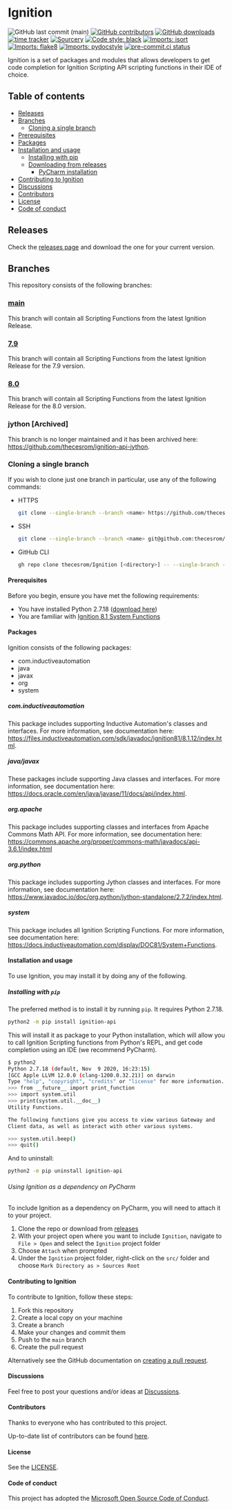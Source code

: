 # Ignition

<!--- Badges --->
![GitHub last commit (main)](https://img.shields.io/github/last-commit/thecesrom/Ignition/main)
[![GitHub contributors](https://img.shields.io/github/contributors/thecesrom/Ignition)](https://github.com/thecesrom/Ignition/graphs/contributors)
[![GitHub downloads](https://img.shields.io/github/downloads/thecesrom/Ignition/total)](https://github.com/thecesrom/Ignition/releases)
[![time tracker](https://wakatime.com/badge/github/thecesrom/Ignition.svg)](https://wakatime.com/badge/github/thecesrom/Ignition)
[![Sourcery](https://img.shields.io/badge/Sourcery-enabled-brightgreen)](https://sourcery.ai)
[![Code style: black](https://img.shields.io/badge/code%20style-black-000000.svg)](https://github.com/psf/black)
[![Imports: isort](https://img.shields.io/badge/%20imports-isort-%231674b1?style=flat&labelColor=ef8336)](https://pycqa.github.io/isort/)
[![Imports: flake8](https://img.shields.io/badge/%20imports-flake8-%231674b1?style=flat&labelColor=ef8336)](https://flake8.pycqa.org/en/latest/)
[![Imports: pydocstyle](https://img.shields.io/badge/%20imports-pydocstyle-%231674b1?style=flat&labelColor=ef8336)](https://www.pydocstyle.org/en/stable/)
[![pre-commit.ci status](https://results.pre-commit.ci/badge/github/thecesrom/Ignition/main.svg)](https://results.pre-commit.ci/latest/github/thecesrom/Ignition/main)

Ignition is a set of packages and modules that allows developers to get code completion for Ignition Scripting API scripting functions in their IDE of choice.

## Table of contents

- [Releases](#releases)
- [Branches](#branches)
  - [Cloning a single branch](#cloning-a-single-branch)
- [Prerequisites](#prerequisites)
- [Packages](#packages)
- [Installation and usage](#installation-and-usage)
  - [Installing with pip](#installing-with-pip)
  - [Downloading from releases](#downloading-from-releases)
    - [PyCharm installation](#pycharm-installation)
- [Contributing to Ignition](#contributing-to-ignition)
- [Discussions](#discussions)
- [Contributors](#contributors)
- [License](#license)
- [Code of conduct](#code-of-conduct)

## Releases

Check the [releases page](https://github.com/thecesrom/Ignition/releases) and download the one for your current version.

## Branches

This repository consists of the following branches:

### [main](https://github.com/thecesrom/Ignition/tree/main)

This branch will contain all Scripting Functions from the latest Ignition Release.

### [7.9](https://github.com/thecesrom/Ignition/tree/7.9)

This branch will contain all Scripting Functions from the latest Ignition Release for the 7.9 version.

### [8.0](https://github.com/thecesrom/Ignition/tree/8.0)

This branch will contain all Scripting Functions from the latest Ignition Release for the 8.0 version.

### jython [Archived]

This branch is no longer maintained and it has been archived here: <https://github.com/thecesrom/ignition-api-jython>.

### Cloning a single branch

If you wish to clone just one branch in particular, use any of the following commands:

- HTTPS

    ```bash
    git clone --single-branch --branch <name> https://github.com/thecesrom/Ignition.git [<directory>]
    ```

- SSH

    ```bash
    git clone --single-branch --branch <name> git@github.com:thecesrom/Ignition.git [<directory>]
    ```

- GitHub CLI

    ```bash
    gh repo clone thecesrom/Ignition [<directory>] -- --single-branch --branch <name>
    ```

#### Prerequisites

Before you begin, ensure you have met the following requirements:

- You have installed Python 2.7.18 ([download here](https://www.python.org/downloads/release/python-2718/))
- You are familiar with [Ignition 8.1 System Functions](https://docs.inductiveautomation.com/display/DOC81/System+Functions)

#### Packages

Ignition consists of the following packages:

- com.inductiveautomation
- java
- javax
- org
- system

##### com.inductiveautomation

This package includes supporting Inductive Automation's classes and interfaces. For more information, see documentation here: <https://files.inductiveautomation.com/sdk/javadoc/ignition81/8.1.12/index.html>.

##### java/javax

These packages include supporting Java classes and interfaces. For more information, see documentation here: <https://docs.oracle.com/en/java/javase/11/docs/api/index.html>.

##### org.apache

This package includes supporting classes and interfaces from Apache Commons Math API. For more information, see documentation here: <https://commons.apache.org/proper/commons-math/javadocs/api-3.6.1/index.html>

##### org.python

This package includes supporting Jython classes and interfaces. For more information, see documentation here: <https://www.javadoc.io/doc/org.python/jython-standalone/2.7.2/index.html>.

##### system

This package includes all Ignition Scripting Functions. For more information, see documentation here: <https://docs.inductiveautomation.com/display/DOC81/System+Functions>.

#### Installation and usage

To use Ignition, you may install it by doing any of the following.

##### Installing with `pip`

The preferred method is to install it by running `pip`. It requires Python 2.7.18.

```bash
python2 -m pip install ignition-api
```

This will install it as package to your Python installation, which will allow you to call Ignition Scripting functions from Python's REPL, and get code completion using an IDE (we recommend PyCharm).

```bash
$ python2
Python 2.7.18 (default, Nov  9 2020, 16:23:15) 
[GCC Apple LLVM 12.0.0 (clang-1200.0.32.21)] on darwin
Type "help", "copyright", "credits" or "license" for more information.
>>> from __future__ import print_function
>>> import system.util
>>> print(system.util.__doc__)
Utility Functions.

The following functions give you access to view various Gateway and
Client data, as well as interact with other various systems.

>>> system.util.beep()
>>> quit()
```

And to uninstall:

```bash
python2 -m pip uninstall ignition-api
```

###### Using Ignition as a dependency on PyCharm

To include Ignition as a dependency on PyCharm, you will need to attach it to your project.

1. Clone the repo or download from [releases](https://github.com/thecesrom/Ignition/releases)
2. With your project open where you want to include `Ignition`, navigate to `File > Open` and select the `Ignition` project folder
3. Choose `Attach` when prompted
4. Under the `Ignition` project folder, right-click on the `src/` folder and choose `Mark Directory as > Sources Root`

#### Contributing to Ignition

To contribute to Ignition, follow these steps:

1. Fork this repository
2. Create a local copy on your machine
3. Create a branch
4. Make your changes and commit them
5. Push to the `main` branch
6. Create the pull request

Alternatively see the GitHub documentation on [creating a pull request](https://help.github.com/en/github/collaborating-with-issues-and-pull-requests/creating-a-pull-request).

#### Discussions

Feel free to post your questions and/or ideas at [Discussions](https://github.com/thecesrom/incendium/discussions).

#### Contributors

Thanks to everyone who has contributed to this project.

Up-to-date list of contributors can be found [here](https://github.com/thecesrom/Ignition/graphs/contributors).

#### License

See the [LICENSE](https://github.com/thecesrom/Ignition/blob/HEAD/LICENSE).

#### Code of conduct

This project has adopted the [Microsoft Open Source Code of Conduct](https://opensource.microsoft.com/codeofconduct/).
